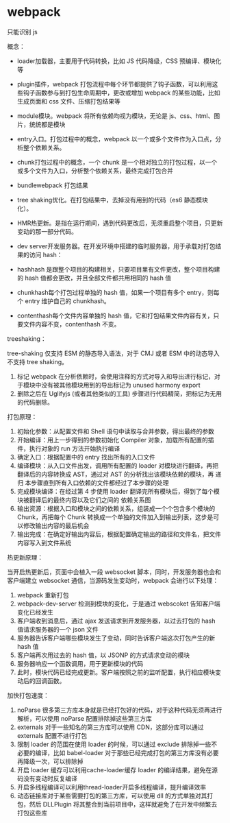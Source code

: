 # webpack

只能识别 js

概念：

- loader加载器，主要用于代码转换，比如 JS 代码降级，CSS 预编译、模块化等
- plugin插件，webpack 打包流程中每个环节都提供了钩子函数，可以利用这些钩子函数参与到打包生命周期中，更改或增加 webpack 的某些功能，比如生成页面和 css 文件、压缩打包结果等
- module模块。webpack 将所有依赖均视为模块，无论是 js、css、html、图片，统统都是模块
- entry入口。打包过程中的概念，webpack 以一个或多个文件作为入口点，分析整个依赖关系。
- chunk打包过程中的概念，一个 chunk 是一个相对独立的打包过程，以一个或多个文件为入口，分析整个依赖关系，最终完成打包合并
- bundlewebpack 打包结果
- tree shaking优化。在打包结果中，去掉没有用到的代码（es6 静态模块化）。
- HMR热更新。是指在运行期间，遇到代码更改后，无须重启整个项目，只更新变动的那一部分代码。
- dev server开发服务器。在开发环境中搭建的临时服务器，用于承载对打包结果的访问
hash：

- hashhash 是跟整个项目的构建相关，只要项目里有文件更改，整个项目构建的 hash 值都会更改，并且全部文件都共用相同的 hash 值
- chunkhash每个打包过程单独的 hash 值，如果一个项目有多个 entry，则每个 entry 维护自己的 chunkhash。
- contenthash每个文件内容单独的 hash 值，它和打包结果文件内容有关，只要文件内容不变，contenthash 不变。

treeshaking：

tree-shaking 仅支持 ESM 的静态导入语法，对于 CMJ 或者 ESM 中的动态导入不支持 tree shaking。

1. 标记 webpack 在分析依赖时，会使用注释的方式对导入和导出进行标记，对于模块中没有被其他模块用到的导出标记为 unused harmony export
2. 删除之后在 Uglifyjs (或者其他类似的工具) 步骤进行代码精简，把标记为无用的代码删除。

打包原理：

1. 初始化参数：从配置文件和 Shell 语句中读取与合并参数，得出最终的参数
2. 开始编译：用上一步得到的参数初始化 Compiler 对象，加载所有配置的插件，执行对象的 run 方法开始执行编译
3. 确定入口：根据配置中的 entry 找出所有的入口文件
4. 编译模块：从入口文件出发，调用所有配置的 loader 对模块进行翻译，再把翻译后的内容转换成 AST，通过对 AST 的分析找出该模块依赖的模块，再 递归 本步骤直到所有入口依赖的文件都经过了本步骤的处理
5. 完成模块编译：在经过第 4 步使用 loader 翻译完所有模块后，得到了每个模块被翻译后的最终内容以及它们之间的 依赖关系图
6. 输出资源：根据入口和模块之间的依赖关系，组装成一个个包含多个模块的 Chunk，再把每个 Chunk 转换成一个单独的文件加入到输出列表，这步是可以修改输出内容的最后机会
7. 输出完成：在确定好输出内容后，根据配置确定输出的路径和文件名，把文件内容写入到文件系统

热更新原理：

当开启热更新后，页面中会植入一段 websocket 脚本，同时，开发服务器也会和客户端建立 websocket 通信，当源码发生变动时，webpack 会进行以下处理：

1. webpack 重新打包
2. webpack-dev-server 检测到模块的变化，于是通过 webscoket 告知客户端变化已经发生
3. 客户端收到消息后，通过 ajax 发送请求到开发服务器，以过去打包的 hash 值请求服务器的一个 json 文件
4. 服务器告诉客户端哪些模块发生了变动，同时告诉客户端这次打包产生的新 hash 值
5. 客户端再次用过去的 hash 值，以 JSONP 的方式请求变动的模块
6. 服务器响应一个函数调用，用于更新模块的代码
7. 此时，模块代码已经完成更新。客户端按照之前的监听配置，执行相应模块变动后的回调函数。

加快打包速度：

1. noParse 很多第三方库本身就是已经打包好的代码，对于这种代码无须再进行解析，可以使用 noParse 配置排除掉这些第三方库
2. externals 对于一些知名的第三方库可以使用 CDN，这部分库可以通过 externals 配置不进行打包
3. 限制 loader 的范围在使用 loader 的时候，可以通过 exclude 排除掉一些不必要的编译，比如 babel-loader 对于那些已经完成打包的第三方库没有必要再降级一次，可以排除掉
4. 开启 loader 缓存可以利用cache-loader缓存 loader 的编译结果，避免在源码没有变动时反复编译
5. 开启多线程编译可以利用thread-loader开启多线程编译，提升编译效率
6. 动态链接库对于某些需要打包的第三方库，可以使用 dll 的方式单独对其打包，然后 DLLPlugin 将其整合到当前项目中，这样就避免了在开发中频繁去打包这些库